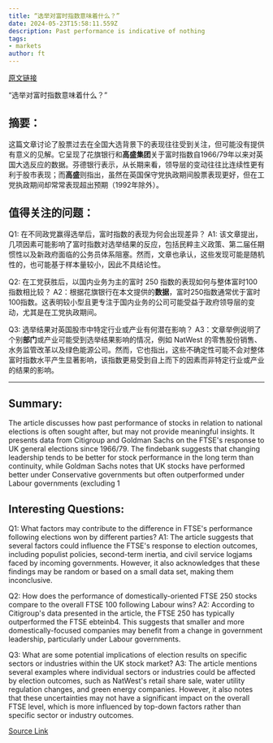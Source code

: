 ```yaml
---
title: “选举对富时指数意味着什么？”
date: 2024-05-23T15:58:11.559Z
description: Past performance is indicative of nothing
tags: 
- markets
author: ft
---
```


[原文链接](https://ft.com/content/1d2dee45-4107-4773-a332-0219bb20b4d1)

“选举对富时指数意味着什么？”

## 摘要：
这篇文章讨论了股票过去在全国大选背景下的表现往往受到关注，但可能没有提供有意义的见解。它呈现了花旗银行和**高盛集团**关于富时指数自1966/79年以来对英国大选反应的数据。芬德银行表示，从长期来看，领导层的变动往往比连续性更有利于股市表现；而**高盛**则指出，虽然在英国保守党执政期间股票表现更好，但在工党执政期间却常常表现超出预期（1992年除外）。

## 值得关注的问题：
Q1: 在不同政党赢得选举后，富时指数的表现为何会出现差异？
A1: 该文章提出，几项因素可能影响了富时指数对选举结果的反应，包括民粹主义政策、第二届任期惯性以及新政府面临的公务员体系阻塞。然而，文章也承认，这些发现可能是随机性的，也可能基于样本量较小，因此不具结论性。

Q2: 在工党获胜后，以国内业务为主的富时 250 指数的表现如何与整体富时100指数相比较？
A2：根据花旗银行在本文提供的**数据**，富时250指数通常优于富时100指数。这表明较小型且更专注于国内业务的公司可能受益于政府领导层的变动，尤其是在工党执政期间。

Q3: 选举结果对英国股市中特定行业或产业有何潜在影响？
A3：文章举例说明了个别**部门**或产业可能受到选举结果影响的情况，例如 NatWest 的零售股份销售、水务监管改革以及绿色能源公司。然而，它也指出，这些不确定性可能不会对整体富时指数水平产生显著影响，该指数更易受到自上而下的因素而非特定行业或产业的结果的影响。

---

## Summary:
The article discusses how past performance of stocks in relation to national elections is often sought after, but may not provide meaningful insights. It presents data from Citigroup and Goldman Sachs on the FTSE's response to UK general elections since 1966/79. The findebank suggests that changing leadership tends to be better for stock performance in the long term than continuity, while Goldman Sachs notes that UK stocks have performed better under Conservative governments but often outperformed under Labour governments (excluding 1

## Interesting Questions:
Q1: What factors may contribute to the difference in FTSE's performance following elections won by different parties?
A1: The article suggests that several factors could influence the FTSE's response to election outcomes, including populist policies, second-term inertia, and civil service logjams faced by incoming governments. However, it also acknowledges that these findings may be random or based on a small data set, making them inconclusive.

Q2: How does the performance of domestically-oriented FTSE 250 stocks compare to the overall FTSE 100 following Labour wins?
A2: According to Citigroup's data presented in the article, the FTSE 250 has typically outperformed the FTSE ebteinb4. This suggests that smaller and more domestically-focused companies may benefit from a change in government leadership, particularly under Labour governments.

Q3: What are some potential implications of election results on specific sectors or industries within the UK stock market?
A3: The article mentions several examples where individual sectors or industries could be affected by election outcomes, such as NatWest's retail share sale, water utility regulation changes, and green energy companies. However, it also notes that these uncertainties may not have a significant impact on the overall FTSE level, which is more influenced by top-down factors rather than specific sector or industry outcomes.

[Source Link](https://ft.com/content/1d2dee45-4107-4773-a332-0219bb20b4d1)

